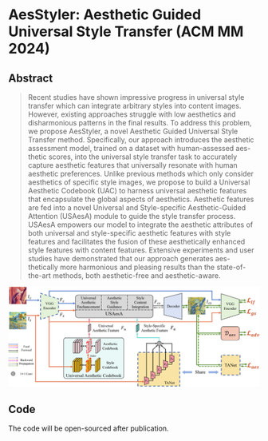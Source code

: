 # AesStyler: Aesthetic Guided Universal Style Transfer (ACM MM 2024)

## Abstract
> Recent studies have shown impressive progress in universal style
transfer which can integrate arbitrary styles into content images.
However, existing approaches struggle with low aesthetics and
disharmonious patterns in the final results. To address this problem,
we propose AesStyler, a novel Aesthetic Guided Universal Style
Transfer method. Specifically, our approach introduces the aesthetic
assessment model, trained on a dataset with human-assessed aes-
thetic scores, into the universal style transfer task to accurately
capture aesthetic features that universally resonate with human
aesthetic preferences. Unlike previous methods which only consider
aesthetics of specific style images, we propose to build a Universal
Aesthetic Codebook (UAC) to harness universal aesthetic features
that encapsulate the global aspects of aesthetics. Aesthetic features
are fed into a novel Universal and Style-specific Aesthetic-Guided
Attention (USAesA) module to guide the style transfer process.
USAesA empowers our model to integrate the aesthetic attributes
of both universal and style-specific aesthetic features with style
features and facilitates the fusion of these aesthetically enhanced
style features with content features. Extensive experiments and
user studies have demonstrated that our approach generates aes-
thetically more harmonious and pleasing results than the state-of-
the-art methods, both aesthetic-free and aesthetic-aware.

![pipeline](figures/img.png)

## Code
The code will be open-sourced after publication.